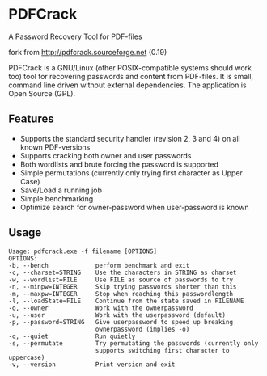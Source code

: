 

# PDFCrack
A Password Recovery Tool for PDF-files

fork from http://pdfcrack.sourceforge.net (0.19)

PDFCrack is a GNU/Linux (other POSIX-compatible systems should work too) tool for recovering passwords and content from PDF-files. It is small, command line driven without external dependencies. The application is Open Source (GPL).

## Features
* Supports the standard security handler (revision 2, 3 and 4) on all known PDF-versions
* Supports cracking both owner and user passwords
* Both wordlists and brute forcing the password is supported
* Simple permutations (currently only trying first character as Upper Case)
* Save/Load a running job
* Simple benchmarking
* Optimize search for owner-password when user-password is known

## Usage
```
Usage: pdfcrack.exe -f filename [OPTIONS]
OPTIONS:
-b, --bench             perform benchmark and exit
-c, --charset=STRING    Use the characters in STRING as charset
-w, --wordlist=FILE     Use FILE as source of passwords to try
-n, --minpw=INTEGER     Skip trying passwords shorter than this
-m, --maxpw=INTEGER     Stop when reaching this passwordlength
-l, --loadState=FILE    Continue from the state saved in FILENAME
-o, --owner             Work with the ownerpassword
-u, --user              Work with the userpassword (default)
-p, --password=STRING   Give userpassword to speed up breaking
                        ownerpassword (implies -o)
-q, --quiet             Run quietly
-s, --permutate         Try permutating the passwords (currently only
                        supports switching first character to uppercase)
-v, --version           Print version and exit
```